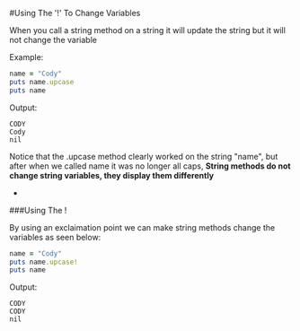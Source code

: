 #Using The '!' To Change Variables

When you call a string method on a string it will update the string but it will not change the variable

Example:

```ruby
name = "Cody"
puts name.upcase
puts name
```

Output:

```
CODY
Cody
nil
```

Notice that the .upcase method clearly worked on the string "name", but after when we called name it was no longer all caps, **String methods do not change string variables, they display them differently**

-

###Using The !

By using an exclaimation point we can make string methods change the variables as seen below:

```ruby
name = "Cody"
puts name.upcase!
puts name
```

Output:

```
CODY
CODY
nil
```
